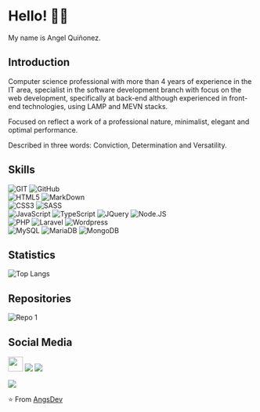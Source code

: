# Hello! 👋👋

My name is Angel Quiñonez.

## Introduction

Computer science professional with more than 4 years of experience in the IT area, specialist in the software development branch with focus on the web development, specifically at back-end although experienced in front-end technologies, using LAMP and MEVN stacks.

Focused on reflect a work of a professional nature, minimalist, elegant and optimal performance.

Described in three words:
Conviction, Determination and Versatility.
  
## Skills

![GIT](https://img.shields.io/badge/git-DE4C36?style=for-the-badge&logo=git&logoColor=DE4C36&labelColor=202020)
![GitHub](https://img.shields.io/badge/github-grey?style=for-the-badge&logo=github&logoColor=white&labelColor=202020)
<br>
![HTML5](https://img.shields.io/badge/html%205-EF652A?style=for-the-badge&logo=html5&logoColor=EF652A&labelColor=202020)
![MarkDown](https://img.shields.io/badge/Markdown-grey?style=for-the-badge&logo=Markdown&logoColor=white&labelColor=202020)
<br>
![CSS3](https://img.shields.io/badge/css%203-0C7FBE?style=for-the-badge&logo=css3&logoColor=0C7FBE&labelColor=202020)
![SASS](https://img.shields.io/badge/sass-C76495?style=for-the-badge&logo=sass&logoColor=C76495&labelColor=202020)
<br>
![JavaScript](https://img.shields.io/badge/JavaScript-f7df1e?style=for-the-badge&logo=javascript&logoColor=f7df1e&labelColor=202020)
![TypeScript](https://img.shields.io/badge/typescript-2D79C7?style=for-the-badge&logo=typescript&logoColor=2D79C7&labelColor=202020)
![JQuery](https://img.shields.io/badge/jquery-0b507f?style=for-the-badge&logo=jquery&logoColor=0b507f&labelColor=202020)
![Node.JS](https://img.shields.io/badge/node.js-3C873A?style=for-the-badge&logo=node.js&logoColor=3C873A&labelColor=202020)
<br>
![PHP](https://img.shields.io/badge/php-72789a?style=for-the-badge&logo=php&logoColor=72789a&labelColor=202020)
![Laravel](https://img.shields.io/badge/laravel-F46157?style=for-the-badge&logo=laravel&logoColor=F46157&labelColor=202020)
![Wordpress](https://img.shields.io/badge/wordpress-05A7D9?style=for-the-badge&logo=wordpress&logoColor=05A7D9&labelColor=202020)
<br>
![MySQL](https://img.shields.io/badge/mysql-26557C?style=for-the-badge&logo=mysql&logoColor=26557C&labelColor=202020)
![MariaDB](https://img.shields.io/badge/mariadb-4175a1?style=for-the-badge&logo=mariadb&logoColor=4175a1&labelColor=202020)
![MongoDB](https://img.shields.io/badge/mariadb-4175a1?style=for-the-badge&logo=mongodb&logoColor=4175a1&labelColor=202020)


## Statistics

![Top Langs](https://github-readme-stats.vercel.app/api/top-langs/?username=angsdev&layout=compact&hide_border=true&bg_color=1C252C&title_color=4986DF&text_color=fff&icon_color=4986DF)
<br>

## Repositories

![Repo 1](https://github-readme-stats.vercel.app/api/pin/?username=angsdev&repo=angsdev.github.io&hide_border=true&show_icons=true&bg_color=1C252C&title_color=4986DF&text_color=fff&icon_color=4986DF)
<br>

## Social Media

<a href="https://angsdev.github.io/"><img height="30px" src="https://img.shields.io/badge/My%20Web%20Site:%20angsdev.github.io-1c252c?style=for-the-badge&logo=google%20chrome&logoColor=white"/></a>
<a href="https://www.linkedin.com/in/angelquiñonezs"><img src="https://img.shields.io/badge/linkedin%20@angelquiñonezs-0A66C2?style=for-the-badge&logo=linkedin&logoColor=white"/></a>
<a href="https://torre.co/angsdev/"><img src="https://img.shields.io/badge/torre%20@angsdev-27292D?style=for-the-badge"/></a>
<p align="left"><img src="https://visitor-badge.laobi.icu/badge?page_id=angsdev" id="counter"></p>

⭐️ From [AngsDev](https://github.com/angsdev)
